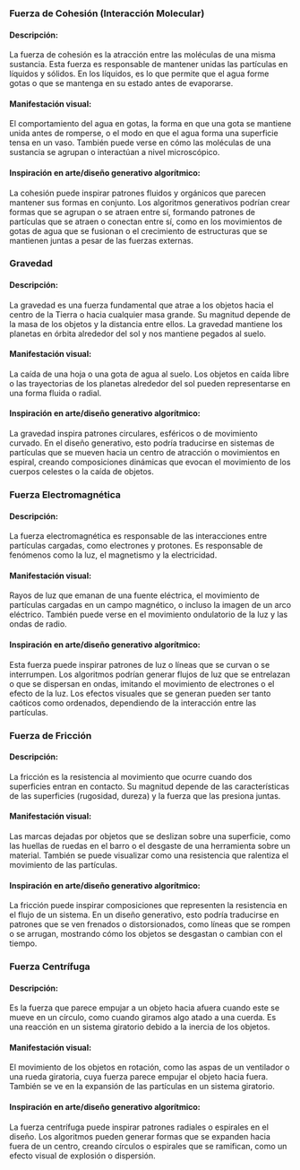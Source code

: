 ### Fuerza de Cohesión (Interacción Molecular)
#### Descripción:
La fuerza de cohesión es la atracción entre las moléculas de una misma sustancia.
Esta fuerza es responsable de mantener unidas las partículas en líquidos y sólidos. 
En los líquidos, es lo que permite que el agua forme gotas o que se mantenga en su estado antes de evaporarse.

#### Manifestación visual:
El comportamiento del agua en gotas, la forma en que una gota se mantiene unida antes de romperse, o el modo en que el agua forma una superficie tensa en un vaso.
También puede verse en cómo las moléculas de una sustancia se agrupan o interactúan a nivel microscópico.

#### Inspiración en arte/diseño generativo algorítmico:
La cohesión puede inspirar patrones fluidos y orgánicos que parecen mantener sus formas en conjunto.
Los algoritmos generativos podrían crear formas que se agrupan o se atraen entre sí, formando patrones de partículas que se atraen o conectan entre sí, 
como en los movimientos de gotas de agua que se fusionan o el crecimiento de estructuras que se mantienen juntas a pesar de las fuerzas externas.

### Gravedad
#### Descripción:
La gravedad es una fuerza fundamental que atrae a los objetos hacia el centro de la Tierra o hacia cualquier masa grande.
Su magnitud depende de la masa de los objetos y la distancia entre ellos. 
La gravedad mantiene los planetas en órbita alrededor del sol y nos mantiene pegados al suelo.

#### Manifestación visual:
La caída de una hoja o una gota de agua al suelo. Los objetos en caída libre o las trayectorias de los planetas alrededor del sol pueden representarse en una forma fluida o radial.

#### Inspiración en arte/diseño generativo algorítmico:
La gravedad inspira patrones circulares, esféricos o de movimiento curvado. En el diseño generativo, 
esto podría traducirse en sistemas de partículas que se mueven hacia un centro de atracción o movimientos en espiral, 
creando composiciones dinámicas que evocan el movimiento de los cuerpos celestes o la caída de objetos.

### Fuerza Electromagnética
#### Descripción:
La fuerza electromagnética es responsable de las interacciones entre partículas cargadas, como electrones y protones. 
Es responsable de fenómenos como la luz, el magnetismo y la electricidad.

#### Manifestación visual:
Rayos de luz que emanan de una fuente eléctrica, el movimiento de partículas cargadas en un campo magnético, o incluso la imagen de un arco eléctrico. 
También puede verse en el movimiento ondulatorio de la luz y las ondas de radio.

#### Inspiración en arte/diseño generativo algorítmico:
Esta fuerza puede inspirar patrones de luz o líneas que se curvan o se interrumpen. 
Los algoritmos podrían generar flujos de luz que se entrelazan o que se dispersan en ondas, imitando el movimiento de electrones o el efecto de la luz. 
Los efectos visuales que se generan pueden ser tanto caóticos como ordenados, dependiendo de la interacción entre las partículas.

### Fuerza de Fricción
#### Descripción:
La fricción es la resistencia al movimiento que ocurre cuando dos superficies entran en contacto. 
Su magnitud depende de las características de las superficies (rugosidad, dureza) y la fuerza que las presiona juntas.

#### Manifestación visual:
Las marcas dejadas por objetos que se deslizan sobre una superficie, como las huellas de ruedas en el barro o el desgaste de una herramienta sobre un material. 
También se puede visualizar como una resistencia que ralentiza el movimiento de las partículas.

#### Inspiración en arte/diseño generativo algorítmico:
La fricción puede inspirar composiciones que representen la resistencia en el flujo de un sistema. 
En un diseño generativo, esto podría traducirse en patrones que se ven frenados o distorsionados, como líneas que se rompen o se arrugan, mostrando cómo los objetos se desgastan o cambian con el tiempo.

### Fuerza Centrífuga
#### Descripción:
Es la fuerza que parece empujar a un objeto hacia afuera cuando este se mueve en un círculo, como cuando giramos algo atado a una cuerda. Es una reacción en un sistema giratorio debido a la inercia de los objetos.

#### Manifestación visual:
El movimiento de los objetos en rotación, como las aspas de un ventilador o una rueda giratoria, cuya fuerza parece empujar el objeto hacia fuera.
También se ve en la expansión de las partículas en un sistema giratorio.

#### Inspiración en arte/diseño generativo algorítmico:
La fuerza centrífuga puede inspirar patrones radiales o espirales en el diseño. 
Los algoritmos pueden generar formas que se expanden hacia fuera de un centro, creando círculos o espirales que se ramifican, como un efecto visual de explosión o dispersión.
